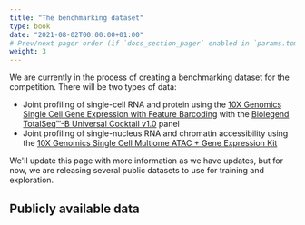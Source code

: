 ```yaml
---
title: "The benchmarking dataset"
type: book
date: "2021-08-02T00:00:00+01:00"
# Prev/next pager order (if `docs_section_pager` enabled in `params.toml`)
weight: 3
---
```


We are currently in the process of creating a benchmarking dataset for the competition. There will be two types of data:
* Joint profiling of single-cell RNA and protein using the [10X Genomics
Single Cell Gene Expression with Feature Barcoding](https://support.10xgenomics.com/single-cell-gene-expression/overview/doc/getting-started-single-cell-gene-expression-with-feature-barcoding-technology) with the  [Biolegend TotalSeq™-B Universal Cocktail v1.0](https://www.biolegend.com/en-us/products/totalseq-a-human-universal-cocktail-v1-0-20321?GroupID=GROUP28) panel  
* Joint profiling of single-nucleus RNA and chromatin accessibility using the [10X Genomics Single Cell Multiome ATAC + Gene Expression Kit](https://www.10xgenomics.com/products/single-cell-multiome-atac-plus-gene-expression)  

We'll update this page with more information as we have updates, but for now, we are releasing several public datasets to use for training and exploration.


## Publicly available data
